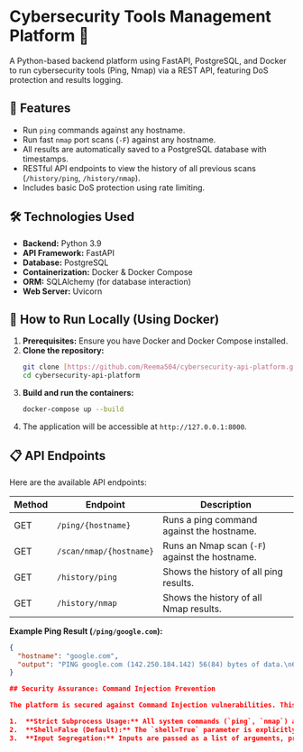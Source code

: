 # Cybersecurity Tools Management Platform 🚀

A Python-based backend platform using FastAPI, PostgreSQL, and Docker to run cybersecurity tools (Ping, Nmap) via a REST API, featuring DoS protection and results logging.

## 🌟 Features

* Run `ping` commands against any hostname.
* Run fast `nmap` port scans (`-F`) against any hostname.
* All results are automatically saved to a PostgreSQL database with timestamps.
* RESTful API endpoints to view the history of all previous scans (`/history/ping`, `/history/nmap`).
* Includes basic DoS protection using rate limiting.

## 🛠️ Technologies Used

* **Backend:** Python 3.9
* **API Framework:** FastAPI
* **Database:** PostgreSQL
* **Containerization:** Docker & Docker Compose
* **ORM:** SQLAlchemy (for database interaction)
* **Web Server:** Uvicorn

## 🔧 How to Run Locally (Using Docker)

1.  **Prerequisites:** Ensure you have Docker and Docker Compose installed.
2.  **Clone the repository:**
    ```bash
    git clone [https://github.com/Reema504/cybersecurity-api-platform.git](https://github.com/Reema504/cybersecurity-api-platform.git)
    cd cybersecurity-api-platform
    ```
3.  **Build and run the containers:**
    ```bash
    docker-compose up --build
    ```
4.  The application will be accessible at `http://127.0.0.1:8000`.

## 📋 API Endpoints

Here are the available API endpoints:

| Method | Endpoint                    | Description                               |
|--------|-----------------------------|-------------------------------------------|
| GET    | `/ping/{hostname}`          | Runs a ping command against the hostname. |
| GET    | `/scan/nmap/{hostname}`     | Runs an Nmap scan (`-F`) against the hostname.   |
| GET    | `/history/ping`             | Shows the history of all ping results.    |
| GET    | `/history/nmap`             | Shows the history of all Nmap results.    |

**Example Ping Result (`/ping/google.com`):**
```json
{
  "hostname": "google.com",
  "output": "PING google.com (142.250.184.142) 56(84) bytes of data.\n64 bytes from lhr48s23-in-f14.1e100.net (142.250.184.142): icmp_seq=1 ttl=116 time=5.69 ms\n..."
}

## Security Assurance: Command Injection Prevention

The platform is secured against Command Injection vulnerabilities. This critical security measure is achieved by strictly adhering to Python's best practices for running system commands:

1.  **Strict Subprocess Usage:** All system commands (`ping`, `nmap`) are executed using `subprocess.run()`.
2.  **Shell=False (Default):** The `shell=True` parameter is explicitly avoided. This ensures that user inputs (like the hostname) are passed as isolated **arguments** to the command, and are never interpreted as executable shell code.
3.  **Input Segregation:** Inputs are passed as a list of arguments, preventing concatenation of user input with system commands.
